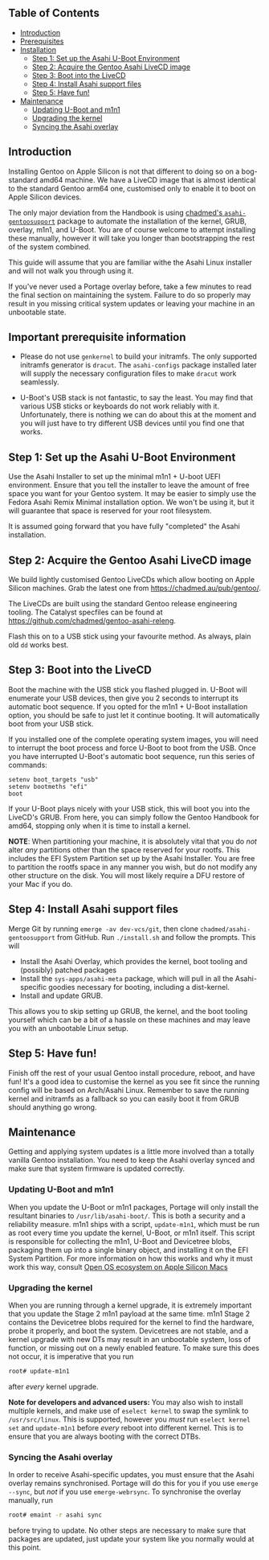 ## Table of Contents
- [Introduction](#Introduction)
- [Prerequisites](#Important-prerequisite-information)
- [Installation](#Step-1-Set-up-Asahi-Linux-Minimal)
  * [Step 1: Set up the Asahi U-Boot Environment](#Step-1-Set-up-the-Asahi-U-Boot-environment)
  * [Step 2: Acquire the Gentoo Asahi LiveCD image](#Step-2-Acquire-the-Gentoo-Asahi-LiveCD-image)
  * [Step 3: Boot into the LiveCD](#Step-3-Boot-into-the-LiveCD)
  * [Step 4: Install Asahi support files](#Step-4-Install-Asahi-support-files)
  * [Step 5: Have fun!](#Step-5-Have-fun)
- [Maintenance](#Maintenance)
  * [Updating U-Boot and m1n1](#Updating-U-Boot-and-m1n1)
  * [Upgrading the kernel](#Upgrading-the-kernel)
  * [Syncing the Asahi overlay](#Syncing-the-Asahi-overlay)

## Introduction
Installing Gentoo on Apple Silicon is not that different to doing so on a bog-standard amd64 machine.
We have a LiveCD image that is almost identical to the standard Gentoo arm64 one, customised only to
enable it to boot on Apple Silicon devices.

The only major deviation from the Handbook is using [chadmed's `asahi-gentoosupport`](https://github.com/chadmed/asahi-gentoosupport) package to automate the
installation of the kernel, GRUB, overlay, m1n1, and U-Boot. You are of course welcome to attempt installing
these manually, however it will take you longer than bootstrapping the rest of the system combined.

This guide will assume that you are familiar withe the Asahi Linux installer and will not walk you through using
it.

If you've never used a Portage overlay before, take a few minutes to read the final section on maintaining the system.
Failure to do so properly may result in you missing critical system updates or leaving your machine in an unbootable state.

## Important prerequisite information
* Please do not use `genkernel` to build your initramfs. The only supported initramfs generator is `dracut`. The `asahi-configs`
  package installed later will supply the necessary configuration files to make `dracut` work seamlessly.
  
* U-Boot's USB stack is not fantastic, to say the least. You may find that various USB sticks or keyboards do not work reliably
  with it. Unfortunately, there is nothing we can do about this at the moment and you will just have to try different USB
  devices until you find one that works.

## Step 1: Set up the Asahi U-Boot Environment
Use the Asahi Installer to set up the minimal m1n1 + U-boot UEFI environment. Ensure that you tell the installer to
leave the amount of free space you want for your Gentoo system. It may be easier to simply use the Fedora Asahi Remix
Minimal installation option. We won't be using it, but it will guarantee that space is reserved for your root filesystem.

It is assumed going forward that you have fully "completed" the Asahi installation.

## Step 2: Acquire the Gentoo Asahi LiveCD image
We build lightly customised Gentoo LiveCDs which allow booting on Apple Silicon machines. Grab the latest one from
https://chadmed.au/pub/gentoo/.

The LiveCDs are built using the standard Gentoo release engineering tooling. The Catalyst specfiles can be found at
https://github.com/chadmed/gentoo-asahi-releng.

Flash this on to a USB stick using your favourite method. As always, plain old `dd` works best.

## Step 3: Boot into the LiveCD
Boot the machine with the USB stick you flashed plugged in. U-Boot will enumerate your USB devices, then give you 2 seconds
to interrupt its automatic boot sequence. If you opted for the m1n1 + U-Boot installation option, you should be safe
to just let it continue booting. It will automatically boot from your USB stick.

If you installed one of the complete operating system images, you will need to interrupt the boot process and force
U-Boot to boot from the USB. Once you have interrupted U-Boot's automatic boot sequence, run this series of commands:

```
setenv boot_targets "usb"
setenv bootmeths "efi"
boot
```

If your U-Boot plays nicely with your USB stick, this will boot you into the LiveCD's GRUB. From here, you can simply
follow the Gentoo Handbook for amd64, stopping only when it is time to install a kernel.

**NOTE**: When partitioning your machine, it is absolutely vital that you do _not_ alter _any_ partitions other than
the space reserved for your rootfs. This includes the EFI System Partition set up by the Asahi Installer. You are free
to partition the rootfs space in any manner you wish, but do not modify any other structure on the disk. You will most
likely require a DFU restore of your Mac if you do.

## Step 4: Install Asahi support files
Merge Git by running `emerge -av dev-vcs/git`, then clone `chadmed/asahi-gentoosupport` from GitHub. Run `./install.sh` and follow the prompts. This will
* Install the Asahi Overlay, which provides the kernel, boot tooling and (possibly) patched packages
* Install the `sys-apps/asahi-meta` package, which will pull in all the Asahi-specific goodies necessary for booting,
  including a dist-kernel.
* Install and update GRUB.

This allows you to skip setting up GRUB, the kernel, and the boot tooling yourself which can be a bit of a hassle on these
machines and may leave you with an unbootable Linux setup.

## Step 5: Have fun!
Finish off the rest of your usual Gentoo install procedure, reboot, and have fun! It's a good idea to customise the kernel as
you see fit since the running config will be based on Arch/Asahi Linux. Remember to save the running kernel and initramfs as
a fallback so you can easily boot it from GRUB should anything go wrong.

## Maintenance
Getting and applying system updates is a little more involved than a totally vanilla Gentoo installation. You need to keep
the Asahi overlay synced and make sure that system firmware is updated correctly.

### Updating U-Boot and m1n1
When you update the U-Boot or m1n1 packages, Portage will only install the resultant binaries to `/usr/lib/asahi-boot/`.
This is both a security and a reliability measure. m1n1 ships with a script, `update-m1n1`, which must be run as root
every time you update the kernel, U-Boot, or m1n1 itself. This script is responsible for collecting the m1n1, U-Boot
and Devicetree blobs, packaging them up into a single binary object, and installing it on the EFI System Partition.
For more information on how this works and why it must work this way, consult [Open OS ecosystem on Apple Silicon Macs](Open-OS-ecosystem-on-Apple-Silicon-Macs.md)

### Upgrading the kernel
When you are running through a kernel upgrade, it is extremely important that you update the Stage 2 m1n1 payload at the
same time. m1n1 Stage 2 contains the Devicetree blobs required for the kernel to find the hardware, probe it properly, and
boot the system. Devicetrees are not stable, and a kernel upgrade with new DTs may result in an unbootable system, loss of
function, or missing out on a newly enabled feature. To make sure this does not occur, it is imperative that you run
```bash
root# update-m1n1
```
after *every* kernel upgrade. 

**Note for developers and advanced users:** You may also wish to install multiple kernels, and make use of `eselect kernel`
to swap the symlink to `/usr/src/linux`. This is supported, however you *must* run `eselect kernel set` and `update-m1n1`
before *every* reboot into different kernel. This is to ensure that you are always booting with the correct DTBs.

### Syncing the Asahi overlay
In order to receive Asahi-specific updates, you must ensure that the Asahi overlay remains synchronised. Portage will
do this for you if you use `emerge --sync`, but *not* if you use `emerge-webrsync`. To synchronise the overlay manually, run
```bash
root# emaint -r asahi sync
```
before trying to update. No other steps are necessary to make sure that packages are updated, just update 
your system like you normally would at this point.
